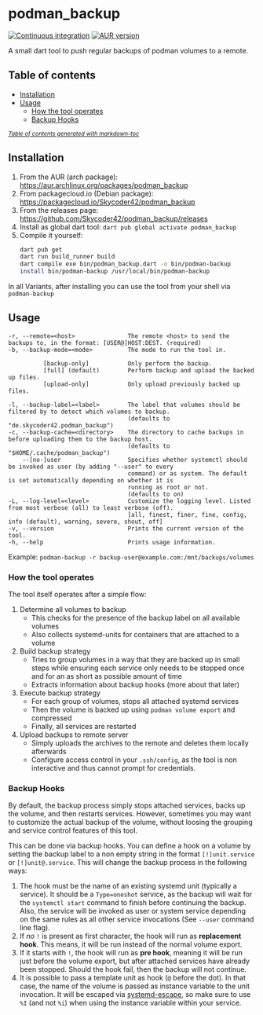 # podman_backup
[![Continuous integration](https://github.com/Skycoder42/podman_backup/actions/workflows/ci.yaml/badge.svg)](https://github.com/Skycoder42/podman_backup/actions/workflows/ci.yaml)
[![AUR version](https://img.shields.io/aur/version/podman_backup)](https://aur.archlinux.org/packages/podman_backup)

A small dart tool to push regular backups of podman volumes to a remote.

## Table of contents
- [Installation](#installation)
- [Usage](#usage)
  * [How the tool operates](#how-the-tool-operates)
  * [Backup Hooks](#backup-hooks)

<small><i><a href='https://ecotrust-canada.github.io/markdown-toc/'>Table of contents generated with markdown-toc</a></i></small>


## Installation
1. From the AUR (arch package): https://aur.archlinux.org/packages/podman_backup
2. From packagecloud.io (Debian package): https://packagecloud.io/Skycoder42/podman_backup
3. From the releases page: https://github.com/Skycoder42/podman_backup/releases
4. Install as global dart tool: `dart pub global activate podman_backup`
5. Compile it yourself:
   ```bash
   dart pub get
   dart run build_runner build
   dart compile exe bin/podman_backup.dart -o bin/podman-backup
   install bin/podman-backup /usr/local/bin/podman-backup
   ```

In all Variants, after installing you can use the tool from your shell via `podman-backup`

## Usage
```
-r, --remote=<host>               The remote <host> to send the backups to, in the format: [USER@]HOST:DEST. (required)
-b, --backup-mode=<mode>          The mode to run the tool in.

          [backup-only]           Only perform the backup.
          [full] (default)        Perform backup and upload the backed up files.
          [upload-only]           Only upload previously backed up files.

-l, --backup-label=<label>        The label that volumes should be filtered by to detect which volumes to backup.
                                  (defaults to "de.skycoder42.podman_backup")
-c, --backup-cache=<directory>    The directory to cache backups in before uploading them to the backup host.
                                  (defaults to "$HOME/.cache/podman_backup")
    --[no-]user                   Specifies whether systemctl should be invoked as user (by adding "--user" to every
                                  command) or as system. The default is set automatically depending on whether it is
                                  running as root or not.
                                  (defaults to on)
-L, --log-level=<level>           Customize the logging level. Listed from most verbose (all) to least verbose (off).
                                  [all, finest, finer, fine, config, info (default), warning, severe, shout, off]
-v, --version                     Prints the current version of the tool.
-h, --help                        Prints usage information.
```

Example: `podman-backup -r backup-user@example.com:/mnt/backups/volumes`

### How the tool operates
The tool itself operates after a simple flow:

1. Determine all volumes to backup
   - This checks for the presence of the backup label on all available volumes
   - Also collects systemd-units for containers that are attached to a volume
2. Build backup strategy
   - Tries to group volumes in a way that they are backed up in small steps while ensuring each service only needs to be
   stopped once and for an as short as possible amount of time
   - Extracts information about backup hooks (more about that later)
3. Execute backup strategy
   - For each group of volumes, stops all attached systemd services
   - Then the volume is backed up using `podman volume export` and compressed
   - Finally, all services are restarted
4. Upload backups to remote server
   - Simply uploads the archives to the remote and deletes them locally afterwards
   - Configure access control in your `.ssh/config`, as the tool is non interactive and thus cannot prompt for
   credentials.

### Backup Hooks
By default, the backup process simply stops attached services, backs up the volume, and then restarts services. However,
sometimes you may want to customize the actual backup of the volume, without loosing the grouping and service control
features of this tool.

This can be done via backup hooks. You can define a hook on a volume by setting the backup label to a non empty string
in the format `[!]unit.service` or `[!]unit@.service`. This will change the backup process in the following ways:

1. The hook must be the name of an existing systemd unit (typically a service). It should be a `Type=oneshot` service,
as the backup will wait for the `systemctl start` command to finish before continuing the backup. Also, the service
will be invoked as user or system service depending on the same rules as all other service invocations (See `--user`
command line flag).
2. If *no* `!` is present as first character, the hook will run as **replacement hook**. This means, it will be run
instead of the normal volume export.
3. If it starts with `!`, the hook will run as **pre hook**, meaning it will be run just before the volume export, but
after attached services have already been stopped. Should the hook fail, then the backup will not continue.
4. It is possible to pass a template unit as hook (`@` before the dot). In that case, the name of the volume is passed
as instance variable to the unit invocation. It will be escaped via
[systemd-escape](https://www.freedesktop.org/software/systemd/man/systemd-escape.html), so make sure to use `%I` (and
not `%i`) when using the instance variable within your service.
